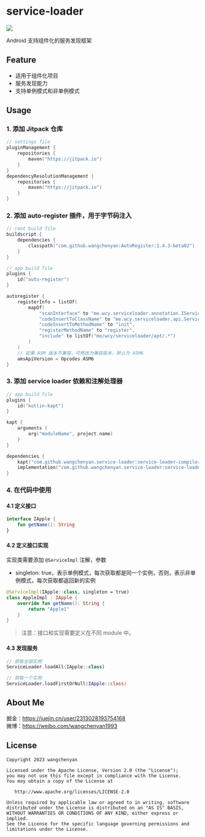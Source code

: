 # service-loader

[![](https://jitpack.io/v/wangchenyan/service-loader.svg)](https://jitpack.io/#wangchenyan/service-loader)

Android 支持组件化的服务发现框架

## Feature

- 适用于组件化项目
- 服务发现能力
- 支持单例模式和非单例模式

## Usage

### 1. 添加 Jitpack 仓库

```kotlin
// settings file
pluginManagement {
    repositories {
        maven("https://jitpack.io")
    }
}
dependencyResolutionManagement {
    repositories {
        maven("https://jitpack.io")
    }
}
```

### 2. 添加 auto-register 插件，用于字节码注入

```kotlin
// root build file
buildscript {
    dependencies {
        classpath("com.github.wangchenyan:AutoRegister:1.4.3-beta02")
    }
}
```

```kotlin
// app build file
plugins {
    id("auto-register")
}

autoregister {
    registerInfo = listOf(
        mapOf(
            "scanInterface" to "me.wcy.serviceloader.annotation.IServiceLoader",
            "codeInsertToClassName" to "me.wcy.serviceloader.api.ServiceLoader",
            "codeInsertToMethodName" to "init",
            "registerMethodName" to "register",
            "include" to listOf("me/wcy/serviceloader/apt/.*")
        )
    )
    // 如果 ASM 版本不兼容，可修改为兼容版本，默认为 ASM6
    amsApiVersion = Opcodes.ASM6
}
```

### 3. 添加 service loader 依赖和注解处理器

```kotlin
// app build file
plugins {
    id("kotlin-kapt")
}

kapt {
    arguments {
        arg("moduleName", project.name)
    }
}

dependencies {
    kapt("com.github.wangchenyan.service-loader:service-loader-compiler:${latestVersion}")
    implementation("com.github.wangchenyan.service-loader:service-loader-api:${latestVersion}")
}
```

### 4. 在代码中使用

#### 4.1 定义接口

```kotlin
interface IApple {
    fun getName(): String
}
```

#### 4.2 定义接口实现

实现类需要添加 `@ServiceImpl` 注解，参数

- singleton: true，表示单例模式，每次获取都是同一个实例，否则，表示非单例模式，每次获取都返回新的实例

```kotlin
@ServiceImpl(IApple::class, singleton = true)
class AppleImpl : IApple {
    override fun getName(): String {
        return "Apple1"
    }
}
```

> 注意：接口和实现需要定义在不同 module 中。

#### 4.3 发现服务

```kotlin
// 获取全部实例
ServiceLoader.loadAll(IApple::class)

// 获取一个实例
ServiceLoader.loadFirstOrNull(IApple::class)
```

## About Me

掘金：https://juejin.cn/user/2313028193754168<br>
微博：https://weibo.com/wangchenyan1993

## License

    Copyright 2023 wangchenyan

    Licensed under the Apache License, Version 2.0 (the "License");
    you may not use this file except in compliance with the License.
    You may obtain a copy of the License at

       http://www.apache.org/licenses/LICENSE-2.0

    Unless required by applicable law or agreed to in writing, software
    distributed under the License is distributed on an "AS IS" BASIS,
    WITHOUT WARRANTIES OR CONDITIONS OF ANY KIND, either express or implied.
    See the License for the specific language governing permissions and
    limitations under the License.

